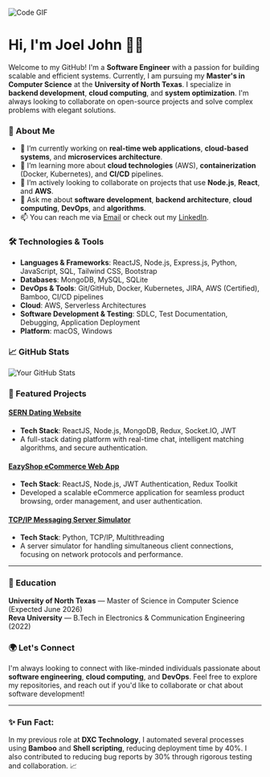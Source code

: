 ![Code GIF]([https://media.giphy.com/media/xT1XGN0wRz7OTa9deY/giphy.gif](https://media.giphy.com/media/78XCFBGOlS6keY1Bil/giphy.gif?cid=790b761102i6qsu0nrcjdyhar4xfkvg7toq5fmzs7mb082w5&ep=v1_gifs_search&rid=giphy.gif&ct=g))
# Hi, I'm Joel John 👨‍💻

Welcome to my GitHub! I'm a **Software Engineer** with a passion for building scalable and efficient systems. Currently, I am pursuing my **Master's in Computer Science** at the **University of North Texas**. I specialize in **backend development**, **cloud computing**, and **system optimization**. I'm always looking to collaborate on open-source projects and solve complex problems with elegant solutions. 

### 🚀 About Me
- 🔭 I’m currently working on **real-time web applications**, **cloud-based systems**, and **microservices architecture**.
- 🌱 I’m learning more about **cloud technologies** (AWS), **containerization** (Docker, Kubernetes), and **CI/CD** pipelines.
- 👯 I’m actively looking to collaborate on projects that use **Node.js**, **React**, and **AWS**.
- 💬 Ask me about **software development**, **backend architecture**, **cloud computing**, **DevOps**, and **algorithms**.
- 📫 You can reach me via [Email](mailto:joeljohn7619@gmail.com) or check out my [LinkedIn](https://linkedin.com/in/joeljohn).

### 🛠️ Technologies & Tools
- **Languages & Frameworks**: ReactJS, Node.js, Express.js, Python, JavaScript, SQL, Tailwind CSS, Bootstrap
- **Databases**: MongoDB, MySQL, SQLite
- **DevOps & Tools**: Git/GitHub, Docker, Kubernetes, JIRA, AWS (Certified), Bamboo, CI/CD pipelines
- **Cloud**: AWS, Serverless Architectures
- **Software Development & Testing**: SDLC, Test Documentation, Debugging, Application Deployment
- **Platform**: macOS, Windows

### 📈 GitHub Stats
![Your GitHub Stats](https://github-readme-stats.vercel.app/api?username=joeljohn159&show_icons=true&hide_title=true&hide=prs)

### 🌟 Featured Projects
#### [SERN Dating Website](https://github.com/joeljohn159/SERNDating)
- **Tech Stack**: ReactJS, Node.js, MongoDB, Redux, Socket.IO, JWT
- A full-stack dating platform with real-time chat, intelligent matching algorithms, and secure authentication.

#### [EazyShop eCommerce Web App](https://github.com/joeljohn159/eazyShop)
- **Tech Stack**: ReactJS, Node.js, JWT Authentication, Redux Toolkit
- Developed a scalable eCommerce application for seamless product browsing, order management, and user authentication.

#### [TCP/IP Messaging Server Simulator](https://github.com/joeljohn159/pythonTCP-IP)
- **Tech Stack**: Python, TCP/IP, Multithreading
- A server simulator for handling simultaneous client connections, focusing on network protocols and performance.

---

### 📄 Education
**University of North Texas** — Master of Science in Computer Science (Expected June 2026)  
**Reva University** — B.Tech in Electronics & Communication Engineering (2022)

### 🌍 Let's Connect
I'm always looking to connect with like-minded individuals passionate about **software engineering**, **cloud computing**, and **DevOps**. Feel free to explore my repositories, and reach out if you'd like to collaborate or chat about software development!

---

### ✨ Fun Fact:
In my previous role at **DXC Technology**, I automated several processes using **Bamboo** and **Shell scripting**, reducing deployment time by 40%. I also contributed to reducing bug reports by 30% through rigorous testing and collaboration. 📈
